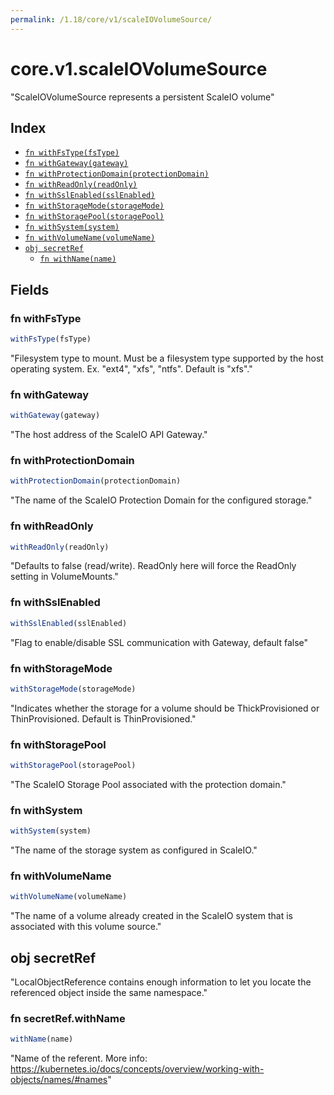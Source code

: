 ```yaml
---
permalink: /1.18/core/v1/scaleIOVolumeSource/
---
```


# core.v1.scaleIOVolumeSource

"ScaleIOVolumeSource represents a persistent ScaleIO volume"

## Index

* [`fn withFsType(fsType)`](#fn-withfstype)
* [`fn withGateway(gateway)`](#fn-withgateway)
* [`fn withProtectionDomain(protectionDomain)`](#fn-withprotectiondomain)
* [`fn withReadOnly(readOnly)`](#fn-withreadonly)
* [`fn withSslEnabled(sslEnabled)`](#fn-withsslenabled)
* [`fn withStorageMode(storageMode)`](#fn-withstoragemode)
* [`fn withStoragePool(storagePool)`](#fn-withstoragepool)
* [`fn withSystem(system)`](#fn-withsystem)
* [`fn withVolumeName(volumeName)`](#fn-withvolumename)
* [`obj secretRef`](#obj-secretref)
  * [`fn withName(name)`](#fn-secretrefwithname)

## Fields

### fn withFsType

```ts
withFsType(fsType)
```

"Filesystem type to mount. Must be a filesystem type supported by the host operating system. Ex. \"ext4\", \"xfs\", \"ntfs\". Default is \"xfs\"."

### fn withGateway

```ts
withGateway(gateway)
```

"The host address of the ScaleIO API Gateway."

### fn withProtectionDomain

```ts
withProtectionDomain(protectionDomain)
```

"The name of the ScaleIO Protection Domain for the configured storage."

### fn withReadOnly

```ts
withReadOnly(readOnly)
```

"Defaults to false (read/write). ReadOnly here will force the ReadOnly setting in VolumeMounts."

### fn withSslEnabled

```ts
withSslEnabled(sslEnabled)
```

"Flag to enable/disable SSL communication with Gateway, default false"

### fn withStorageMode

```ts
withStorageMode(storageMode)
```

"Indicates whether the storage for a volume should be ThickProvisioned or ThinProvisioned. Default is ThinProvisioned."

### fn withStoragePool

```ts
withStoragePool(storagePool)
```

"The ScaleIO Storage Pool associated with the protection domain."

### fn withSystem

```ts
withSystem(system)
```

"The name of the storage system as configured in ScaleIO."

### fn withVolumeName

```ts
withVolumeName(volumeName)
```

"The name of a volume already created in the ScaleIO system that is associated with this volume source."

## obj secretRef

"LocalObjectReference contains enough information to let you locate the referenced object inside the same namespace."

### fn secretRef.withName

```ts
withName(name)
```

"Name of the referent. More info: https://kubernetes.io/docs/concepts/overview/working-with-objects/names/#names"